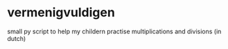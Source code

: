 # vermenigvuldigen
small py script to help my childern practise multiplications and divisions (in dutch)
